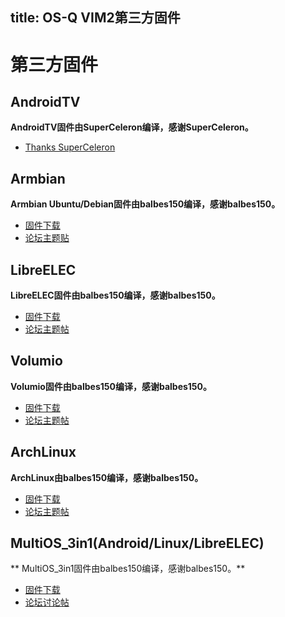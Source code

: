 title: OS-Q VIM2第三方固件
---

# 第三方固件
## AndroidTV
**AndroidTV固件由SuperCeleron编译，感谢SuperCeleron。**
* [Thanks SuperCeleron](http://forum.OS-Q.com/search?q=SCV)

## Armbian
**Armbian Ubuntu/Debian固件由balbes150编译，感谢balbes150。**
* [固件下载](https://yadi.sk/d/pHxaRAs-tZiei)
* [论坛主题贴](http://forum.OS-Q.com/t/armbian-kodi-ubuntu-debian-for-sd-usb-emmc/825)

## LibreELEC
**LibreELEC固件由balbes150编译，感谢balbes150。**
* [固件下载](https://yadi.sk/d/ysAgoIWT32M9Hn)
* [论坛主题帖](http://forum.OS-Q.com/t/libreelec-for-OS-Q-vim-sd-usb-emmc/793)

## Volumio
**Volumio固件由balbes150编译，感谢balbes150。**
* [固件下载](https://yadi.sk/d/xbesnjYG3PETk5)
* [论坛主题帖](http://forum.OS-Q.com/t/volumio-for-OS-Q/1437)

## ArchLinux
**ArchLinux由balbes150编译，感谢balbes150。**
* [固件下载](https://yadi.sk/d/BbH_N6HFzvjhm)
* [论坛主题帖](http://forum.OS-Q.com/t/archlinux-kodi-sd-usb-emmc/1152/1)

## MultiOS_3in1(Android/Linux/LibreELEC)
** MultiOS_3in1固件由balbes150编译，感谢balbes150。**
* [固件下载](https://yadi.sk/d/9DLFNLXA3N726n)
* [论坛讨论帖](http://forum.OS-Q.com/t/multios-3in1-android-libreelec-linux-install-to-emmc/1198)


